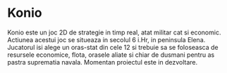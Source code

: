 # Konio

Konio este un joc 2D de strategie in timp real, atat militar cat si economic. Actiunea acestui joc se situeaza in secolul 6 i.Hr, in peninsula Elena. Jucatorul isi alege un oras-stat din cele 12 si trebuie sa se foloseasca de resursele economice, flota, orasele aliate si chiar de dusmani pentru as pastra suprematia navala. Momentan proiectul este in dezvoltare.

